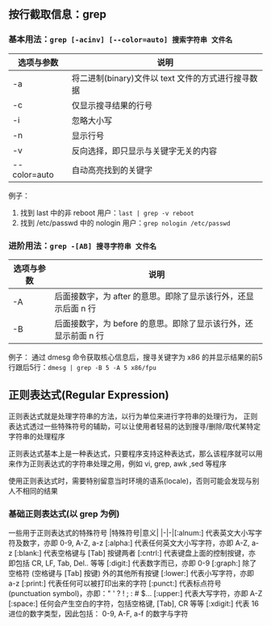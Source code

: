 ## 按行截取信息：grep
### 基本用法：`grep [-acinv] [--color=auto] 搜索字符串 文件名`

|选项与参数|说明|
|-|-|
|-a|将二进制(binary)文件以 text 文件的方式进行搜寻数据|
|-c|仅显示搜寻结果的行号|
|-i|忽略大小写|
|-n|显示行号|
|-v|反向选择，即只显示与关键字无关的内容|
|--color=auto|自动高亮找到的关键字|

例子：
1. 找到 last 中的非 reboot 用户：`last | grep -v reboot`
2. 找到 /etc/passwd 中的 nologin 用户：`grep nologin /etc/passwd`

### 进阶用法：`grep -[AB] 搜寻字符串 文件名`

|选项与参数|说明|
|-|-|
|-A|后面接数字，为 after 的意思。即除了显示该行外，还显示后面 n 行|
|-B|后面接数字，为 before 的意思。即除了显示该行外，还显示前面 n 行|

例子：
通过 dmesg 命令获取核心信息后，搜寻关键字为 x86 的并显示结果的前5行跟后5行：`dmesg | grep -B 5 -A 5 x86/fpu`

## 正则表达式(Regular Expression)
正则表达式就是处理字符串的方法，以行为单位来进行字符串的处理行为， 正则表达式透过一些特殊符号的辅助，可以让使用者轻易的达到搜寻/删除/取代某特定字符串的处理程序

正则表达式基本上是一种表达式，只要程序支持这种表达式，那么该程序就可以用来作为正则表达式的字符串处理之用，例如 vi, grep, awk ,sed 等程序

使用正则表达式时，需要特别留意当时环境的语系(locale)，否则可能会发现与别人不相同的结果

### 基础正则表达式(以 grep 为例)
一些用于正则表达式的特殊符号
|特殊符号|意义|
|-|-|[:alnum:]
代表英文大小写字符及数字，亦即 0-9, A-Z, a-z
[:alpha:]
代表任何英文大小写字符，亦即 A-Z, a-z
[:blank:]
代表空格键与 [Tab] 按键两者
[:cntrl:]
代表键盘上面的控制按键，亦即包括 CR, LF, Tab, Del.. 等等
[:digit:]
代表数字而已，亦即 0-9
[:graph:]
除了空格符 (空格键与 [Tab] 按键) 外的其他所有按键
[:lower:]
代表小写字符，亦即 a-z
[:print:]
代表任何可以被打印出来的字符
[:punct:]
代表标点符号 (punctuation symbol)，亦即：" ' ? ! ; : # $...
[:upper:]
代表大写字符，亦即 A-Z
[:space:]
任何会产生空白的字符，包括空格键, [Tab], CR 等等
[:xdigit:]
代表 16 进位的数字类型，因此包括： 0-9, A-F, a-f 的数字与字符